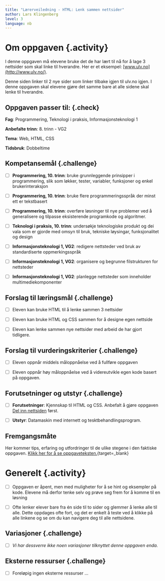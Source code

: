 ```yaml
---
title: "Lærerveiledning - HTML: Lenk sammen nettsider"
author: Lars Klingenberg
level: 3
language: nb
---
```



# Om oppgaven {.activity}

I denne oppgaven må elevene bruke det de har lært til nå for å lage 3 nettsider
som skal linke til hverandre. Her er et eksempel:
[www.ulv.no](http://www.ulv.no/).

Denne siden linker til 2 nye sider som linker tilbake igjen til ulv.no igjen. I
denne oppgaven skal elevene gjøre det samme bare at alle sidene skal lenke til
hverandre.

## Oppgaven passer til: {.check}

 __Fag__: Programmering, Teknologi i praksis, Informasjonsteknologi 1

__Anbefalte trinn__: 8. trinn - VG2

__Tema__: Web, HTML, CSS

__Tidsbruk__: Dobbeltime

## Kompetansemål {.challenge}

- [ ] __Programmering, 10. trinn__: bruke grunnleggende prinsipper i
       programmering, slik som løkker, tester, variabler, funksjoner og enkel
       brukerinteraksjon

- [ ] __Programmering, 10. trinn__: bruke flere programmeringsspråk der minst
      ett er tekstbasert

- [ ] __Programmering, 10. trinn__: overføre løsninger til nye problemer ved å
      generalisere og tilpasse eksisterende programkode og algoritmer.

- [ ] __Teknologi i praksis, 10. trinn__: undersøkje teknologiske produkt og dei
      vala som er gjorde med omsyn til bruk, tekniske løysingar, funksjonalitet
      og design

- [ ] __Informasjonsteknologi 1, VG2__: redigere nettsteder ved bruk av
      standardiserte oppmerkingsspråk

- [ ] __Informasjonsteknologi 1, VG2__: organisere og begrunne filstrukturen for
      nettsteder

- [ ] __Informasjonsteknologi 1, VG2__: planlegge nettsteder som inneholder
      multimediekomponenter

## Forslag til læringsmål {.challenge}

- [ ] Eleven kan bruke HTML til å lenke sammen 3 nettsider

- [ ] Eleven kan bruke HTML og CSS sammen for å designe egen nettside

- [ ] Eleven kan lenke sammen nye nettsider med arbeid de har gjort tidligere.

## Forslag til vurderingskriterier {.challenge}

- [ ] Eleven oppnår middels måloppnåelse ved å fullføre oppgaven

- [ ] Eleven oppnår høy måloppnåelse ved å videreutvikle egen kode basert på
      oppgaven.

## Forutsetninger og utstyr {.challenge}

- [ ] __Forutsetninger__: Kjennskap til HTML og CSS. Anbefalt å gjøre oppgaven
       [Del inn nettsiden](../del_inn_nettsiden/del_inn_nettsiden.html) først.

- [ ] __Utstyr__: Datamaskin med internett og tesktbehandlingsprogram.

## Fremgangsmåte

Her kommer tips, erfaring og utfordringer til de ulike stegene i den faktiske
oppgaven. [Klikk her for å se
oppgaveteksten.](../lenk_sammen_nettsider/lenk_sammen_nettsider.html){target=_blank}


# Generelt {.activity}

- [ ] Oppgaven er åpent, men med muligheter for å se hint og eksempler på kode.
       Elevene må derfor tenke selv og prøve seg frem for å komme til en løsning

- [ ] Ofte lenker elever bare fra én side til to sider og glemmer å lenke alle
      til alle. Dette oppdages ofte fort, og det er enkelt å teste ved å klikke
      på alle linkene og se om du kan navigere deg til alle nettsidene.

## Variasjoner {.challenge}

- [ ] _Vi har dessverre ikke noen variasjoner tilknyttet denne oppgaven enda._

## Eksterne ressurser {.challenge}

- [ ] Foreløpig ingen eksterne ressurser ...

